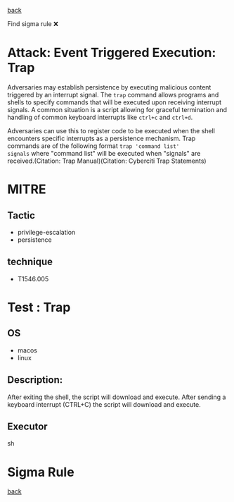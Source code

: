 
[back](../index.md)

Find sigma rule :x: 

# Attack: Event Triggered Execution: Trap 

Adversaries may establish persistence by executing malicious content triggered by an interrupt signal. The <code>trap</code> command allows programs and shells to specify commands that will be executed upon receiving interrupt signals. A common situation is a script allowing for graceful termination and handling of common keyboard interrupts like <code>ctrl+c</code> and <code>ctrl+d</code>.

Adversaries can use this to register code to be executed when the shell encounters specific interrupts as a persistence mechanism. Trap commands are of the following format <code>trap 'command list' signals</code> where "command list" will be executed when "signals" are received.(Citation: Trap Manual)(Citation: Cyberciti Trap Statements)

# MITRE
## Tactic
  - privilege-escalation
  - persistence


## technique
  - T1546.005


# Test : Trap
## OS
  - macos
  - linux


## Description:
After exiting the shell, the script will download and execute.
After sending a keyboard interrupt (CTRL+C) the script will download and execute.


## Executor
sh

# Sigma Rule


[back](../index.md)
